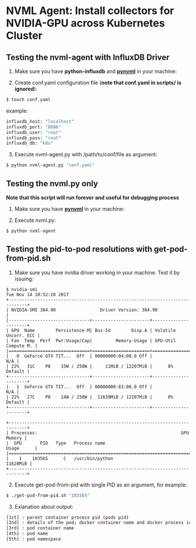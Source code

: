 # NVML Agent: Install collectors for NVIDIA-GPU across Kubernetes Cluster

## Testing the nvml-agent with InfluxDB Driver

1. Make sure you have **python-influxdb** and **[pynvml](https://pypi.python.org/pypi/nvidia-ml-py/7.352.0)** in your machine:

2. Create conf.yaml configuration file (**note that conf.yaml in scripts/ is ignored**):
  ```bash
  $ touch conf.yaml
  ```
  example:
  ```bash
  influxdb_host: "localhost"
  influxdb_port: "8086"
  influxdb_user: "root"
  influxdb_pass: "root"
  influxdb_db: "k8s"
  ```

3. Execute nvml-agent.py with /path/to/conf/file as argument:
  ```bash
  $ python nvml-agent.py "conf.yaml"
  ```

## Testing the nvml.py only
**Note that this script will run forever and useful for debugging process**

1. Make sure you have **[pynvml](https://pypi.python.org/pypi/nvidia-ml-py/7.352.0)** in your machine:

2. Execute nvml.py:
  ```bash
  $ python nvml-agent
  ```

## Testing the pid-to-pod resolutions with get-pod-from-pid.sh

1. Make sure you have nvidia driver working in your machine. Test it by issuing:
  ```
  $ nvidia-smi
  Tue Nov 14 10:52:28 2017
+-----------------------------------------------------------------------------+
| NVIDIA-SMI 384.90                 Driver Version: 384.90                    |
|-------------------------------+----------------------+----------------------+
| GPU  Name        Persistence-M| Bus-Id        Disp.A | Volatile Uncorr. ECC |
| Fan  Temp  Perf  Pwr:Usage/Cap|         Memory-Usage | GPU-Util  Compute M. |
|===============================+======================+======================|
|   0  GeForce GTX TIT...  Off  | 00000000:04:00.0 Off |                  N/A |
| 22%   31C    P8    15W / 250W |     11MiB / 12207MiB |      0%      Default |
+-------------------------------+----------------------+----------------------+
|   1  GeForce GTX TIT...  Off  | 00000000:83:00.0 Off |                  N/A |
| 22%   27C    P8    14W / 250W |  11639MiB / 12207MiB |      0%      Default |
+-------------------------------+----------------------+----------------------+

+-----------------------------------------------------------------------------+
| Processes:                                                       GPU Memory |
|  GPU       PID   Type   Process name                             Usage      |
|=============================================================================|
|    1    103565      C   /usr/bin/python                            11628MiB |
+-----------------------------------------------------------------------------+
  ```

2. Execute get-pod-from-pid with single PID as an argument, for example:
  ```bash
  $ ./get-pod-from-pid.sh "103565"
  ```

3. Exlanation about output:
  ```bash
  [1st] : parent container process pid (pods pid)
  [2nd] : details of the pod; docker container name and docker process id
  [3rd] : pod container name
  [4th] : pod name  
  [5th] : pod namespace
  ```
